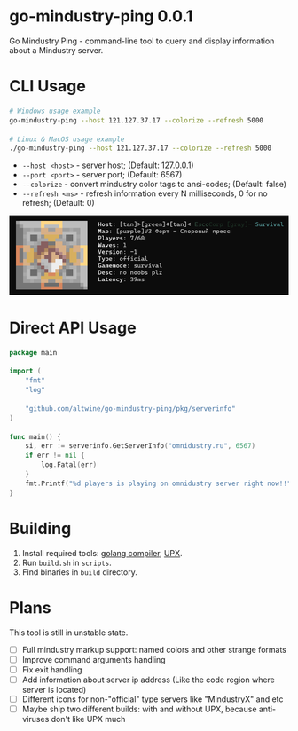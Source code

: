# go-mindustry-ping 0.0.1
Go Mindustry Ping - command-line tool to query and display information about a Mindustry server.

# CLI Usage
```bash
# Windows usage example
go-mindustry-ping --host 121.127.37.17 --colorize --refresh 5000

# Linux & MacOS usage example
./go-mindustry-ping --host 121.127.37.17 --colorize --refresh 5000
```
* `--host <host>` - server host; (Default: 127.0.0.1)
* `--port <port>` - server port; (Default: 6567)
* `--colorize` - convert mindustry color tags to ansi-codes; (Default: false)
* `--refresh <ms>` - refresh information every N milliseconds, 0 for no refresh; (Default: 0)

![Example of CLI usage](assets/cli-usage-1.png)

# Direct API Usage
```go
package main

import (
	"fmt"
	"log"

	"github.com/altwine/go-mindustry-ping/pkg/serverinfo"
)

func main() {
	si, err := serverinfo.GetServerInfo("omnidustry.ru", 6567)
	if err != nil {
		log.Fatal(err)
	}
	fmt.Printf("%d players is playing on omnidustry server right now!!", si.Players)
}
```

# Building
1. Install required tools: [golang compiler](https://go.dev/dl/), [UPX](https://upx.github.io).
2. Run `build.sh` in `scripts`.
3. Find binaries in `build` directory.

# Plans
This tool is still in unstable state.
- [ ] Full mindustry markup support: named colors and other strange formats
- [ ] Improve command arguments handling
- [ ] Fix exit handling
- [ ] Add information about server ip address (Like the code region where server is located)
- [ ] Different icons for non-"official" type servers like "MindustryX" and etc
- [ ] Maybe ship two different builds: with and without UPX, because anti-viruses don't like UPX much